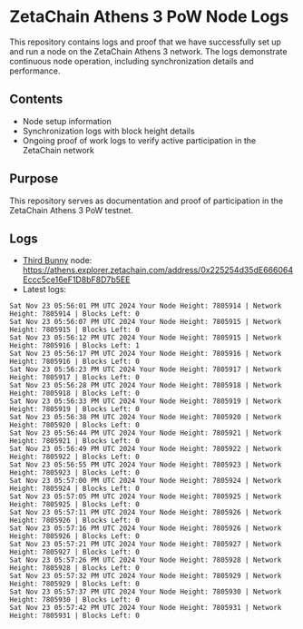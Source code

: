 # ZetaChain Athens 3 PoW Node Logs
This repository contains logs and proof that we have successfully set up and run a node on the ZetaChain Athens 3 network. The logs demonstrate continuous node operation, including synchronization details and performance.

## Contents
- Node setup information
- Synchronization logs with block height details
- Ongoing proof of work logs to verify active participation in the ZetaChain network

## Purpose
This repository serves as documentation and proof of participation in the ZetaChain Athens 3 PoW testnet.

## Logs

- [Third Bunny](https://thirdbunny.xyz/) node: https://athens.explorer.zetachain.com/address/0x225254d35dE666064Eccc5ce16eF1D8bF8D7b5EE
- Latest logs:
```
Sat Nov 23 05:56:01 PM UTC 2024 Your Node Height: 7805914 | Network Height: 7805914 | Blocks Left: 0
Sat Nov 23 05:56:07 PM UTC 2024 Your Node Height: 7805915 | Network Height: 7805915 | Blocks Left: 0
Sat Nov 23 05:56:12 PM UTC 2024 Your Node Height: 7805915 | Network Height: 7805916 | Blocks Left: 1
Sat Nov 23 05:56:17 PM UTC 2024 Your Node Height: 7805916 | Network Height: 7805916 | Blocks Left: 0
Sat Nov 23 05:56:23 PM UTC 2024 Your Node Height: 7805917 | Network Height: 7805917 | Blocks Left: 0
Sat Nov 23 05:56:28 PM UTC 2024 Your Node Height: 7805918 | Network Height: 7805918 | Blocks Left: 0
Sat Nov 23 05:56:33 PM UTC 2024 Your Node Height: 7805919 | Network Height: 7805919 | Blocks Left: 0
Sat Nov 23 05:56:38 PM UTC 2024 Your Node Height: 7805920 | Network Height: 7805920 | Blocks Left: 0
Sat Nov 23 05:56:44 PM UTC 2024 Your Node Height: 7805921 | Network Height: 7805921 | Blocks Left: 0
Sat Nov 23 05:56:49 PM UTC 2024 Your Node Height: 7805922 | Network Height: 7805922 | Blocks Left: 0
Sat Nov 23 05:56:55 PM UTC 2024 Your Node Height: 7805923 | Network Height: 7805923 | Blocks Left: 0
Sat Nov 23 05:57:00 PM UTC 2024 Your Node Height: 7805924 | Network Height: 7805924 | Blocks Left: 0
Sat Nov 23 05:57:05 PM UTC 2024 Your Node Height: 7805925 | Network Height: 7805925 | Blocks Left: 0
Sat Nov 23 05:57:11 PM UTC 2024 Your Node Height: 7805926 | Network Height: 7805926 | Blocks Left: 0
Sat Nov 23 05:57:16 PM UTC 2024 Your Node Height: 7805926 | Network Height: 7805926 | Blocks Left: 0
Sat Nov 23 05:57:21 PM UTC 2024 Your Node Height: 7805927 | Network Height: 7805927 | Blocks Left: 0
Sat Nov 23 05:57:26 PM UTC 2024 Your Node Height: 7805928 | Network Height: 7805928 | Blocks Left: 0
Sat Nov 23 05:57:32 PM UTC 2024 Your Node Height: 7805929 | Network Height: 7805929 | Blocks Left: 0
Sat Nov 23 05:57:37 PM UTC 2024 Your Node Height: 7805930 | Network Height: 7805930 | Blocks Left: 0
Sat Nov 23 05:57:42 PM UTC 2024 Your Node Height: 7805931 | Network Height: 7805931 | Blocks Left: 0
```
